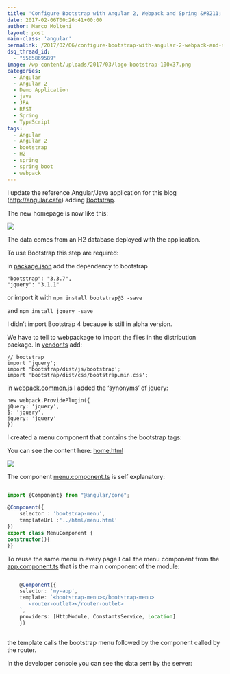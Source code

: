 ```yaml
---
title: 'Configure Bootstrap with Angular 2, Webpack and Spring &#8211; Tutorial'
date: 2017-02-06T00:26:41+00:00
author: Marco Molteni
layout: post
main-class: 'angular'
permalink: /2017/02/06/configure-bootstrap-with-angular-2-webpack-and-spring-tutorial/
dsq_thread_id:
  - "5565869589"
image: /wp-content/uploads/2017/03/logo-bootstrap-100x37.png
categories:
  - Angular
  - Angular 2
  - Demo Application
  - java
  - JPA
  - REST
  - Spring
  - TypeScript
tags:
  - Angular
  - Angular 2
  - bootstrap
  - H2
  - spring
  - spring boot
  - webpack
---
```

I update the reference Angular/Java application for this blog (<http://angular.cafe>) adding [Bootstrap](http://getbootstrap.com/css/).
  
The new homepage is now like this:

[<img class="alignnone wp-image-855 " src="{{site.baseurl}}/assets/img/uploads/2017/02/home-1.png?resize=479%2C265" data-recalc-dims="1" />]({{site.baseurl}}/assets/img/uploads/2017/02/home-1-e1486332505220.png)

The data comes from an H2 database deployed with the application.

To use Bootstrap this step are required:
  
in [package.json](https://github.com/marco76/SpringAngular2TypeScript/blob/master/webClient/src/package.json) add the dependency to bootstrap

    "bootstrap": "3.3.7",
    "jquery": "3.1.1"
    

or import it with `npm install bootstrap@3 -save`
  
and `npm install jquery -save`

I didn&#8217;t import Bootstrap 4 because is still in alpha version.

We have to tell to webpackage to import the files in the distribution package. In [vendor.ts](https://github.com/marco76/SpringAngular2TypeScript/blob/master/webClient/src/vendor.ts) add:

    // bootstrap 
    import 'jquery';
    import 'bootstrap/dist/js/bootstrap';
    import 'bootstrap/dist/css/bootstrap.min.css';
    

in [webpack.common.js](https://github.com/marco76/SpringAngular2TypeScript/blob/master/webClient/src/config/webpack.common.js) I added the &#8216;synonyms&#8217; of jquery:

    new webpack.ProvidePlugin({
    jQuery: 'jquery',
    $: 'jquery',
    jquery: 'jquery'
    })
    

I created a menu component that contains the bootstrap tags:
  
You can see the content here: <a href="https://github.com/marco76/SpringAngular2TypeScript/blob/master/webClient/src/app/html/menu.html" target="_blank">home.html</a>
  
[<img class="alignnone wp-image-862 size-large" src="{{site.baseurl}}/assets/img/uploads/2017/02/code.png?resize=945%2C322" data-recalc-dims="1" />]({{site.baseurl}}/assets/img/uploads/2017/02/code.png)
  
The component [menu.component.ts](https://github.com/marco76/SpringAngular2TypeScript/blob/master/webClient/src/app/components/menu.component.ts) is self explanatory:

```typescript

import {Component} from "@angular/core";

@Component({
    selector : 'bootstrap-menu',
    templateUrl :'../html/menu.html'
})
export class MenuComponent {
constructor(){
}}

```

To reuse the same menu in every page I call the menu component from the [app.component.ts](https://github.com/marco76/SpringAngular2TypeScript/blob/master/webClient/src/app/components/app.component.ts) that is the main component of the module:

```typescript

    @Component({
    selector: 'my-app',
    template: `<bootstrap-menu></bootstrap-menu>
       <router-outlet></router-outlet>
    `,
    providers: [HttpModule, ConstantsService, Location]
    })
    
```
    

the template calls the bootstrap menu <bootstrap-menu> followed by the component called by the router.

In the developer console you can see the data sent by the server:
  
[<img src="{{site.baseurl}}/assets/img/uploads/2017/02/chrome-1-e1486333521414.png?resize=900%2C389" alt="" class="alignnone size-full wp-image-866" data-recalc-dims="1" />]({{site.baseurl}}/assets/img/uploads/2017/02/chrome-1-e1486333521414.png)